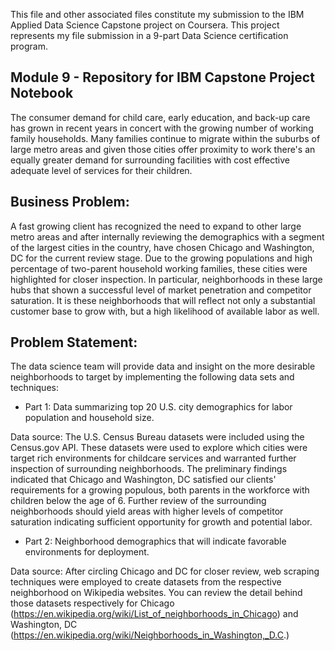 
This file and other associated files constitute my submission to the IBM Applied Data Science Capstone project on Coursera.  This project represents my file submission in a 9-part Data Science certification program.  

## Module 9 - Repository for IBM Capstone Project Notebook 

The consumer demand for child care, early education, and back-up care has grown in recent years in concert with the growing number of working family households.  Many families continue to migrate within the suburbs of large metro areas and given those cities offer proximity to work there's an equally greater demand for surrounding facilities with cost effective adequate level of services for their children.  

## Business Problem:

A fast growing client has recognized the need to expand to other large metro areas and after internally reviewing the demographics with a segment of the largest cities in the country, have chosen Chicago and Washington, DC for the current review stage.  Due to the growing populations and high percentage of two-parent household working families, these cities were highlighted for closer inspection.  In particular, neighborhoods in these large hubs that shown a successful level of market penetration and competitor saturation. It is these neighborhoods that will reflect not only a substantial customer base to grow with, but a high likelihood of available labor as well.  

## Problem Statement:

The data science team will provide data and insight on the more desirable neighborhoods to target by implementing the following data sets and techniques:

- Part 1:  Data summarizing top 20 U.S. city demographics for labor population and household size.

Data source: The U.S. Census Bureau datasets were included using the Census.gov API.  These datasets were used to explore which cities were target rich environments for childcare services and warranted further inspection of surrounding neighborhoods.  The preliminary findings indicated that Chicago and Washington, DC satisfied our clients' requirements for a growing populous, both parents in the workforce with children below the age of 6.  Further review of the surrounding neighborhoods should yield areas with higher levels of competitor saturation indicating sufficient opportunity for growth and potential labor. 

- Part 2:  Neighborhood demographics that will indicate favorable environments for deployment.

Data source: After circling Chicago and DC for closer review, web scraping techniques were employed to create datasets from the respective neighborhood on Wikipedia websites.   You can review the detail behind those datasets respectively for Chicago (https://en.wikipedia.org/wiki/List_of_neighborhoods_in_Chicago) and Washington, DC (https://en.wikipedia.org/wiki/Neighborhoods_in_Washington,_D.C.)


